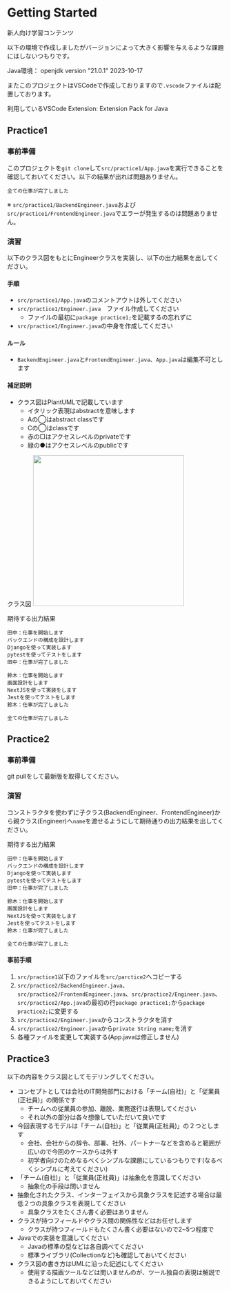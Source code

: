 # Getting Started

新人向け学習コンテンツ

以下の環境で作成しましたがバージョンによって大きく影響を与えるような課題にはしないつもりです。

Java環境： openjdk version "21.0.1" 2023-10-17

またこのプロジェクトはVSCodeで作成しておりますので`.vscode`ファイルは配置しております。

利用しているVSCode Extension: Extension Pack for Java

## Practice1

### 事前準備

このプロジェクトを`git clone`して`src/practice1/App.java`を実行できることを確認しておいてください。以下の結果が出れば問題ありません。


```
全ての仕事が完了しました
```

※ `src/practice1/BackendEngineer.java`および`src/practice1/FrontendEngineer.java`でエラーが発生するのは問題ありません。


### 演習

以下のクラス図をもとにEngineerクラスを実装し、以下の出力結果を出してください。

#### 手順
* `src/practice1/App.java`のコメントアウトは外してください
* `src/practice1/Engineer.java`　ファイル作成してください
  * ファイルの最初に`package practice1;`を記載するの忘れずに
* `src/practice1/Engineer.java`の中身を作成してください

#### ルール
* `BackendEngineer.java`と`FrontendEngineer.java`、`App.java`は編集不可とします

#### 補足説明
* クラス図はPlantUMLで記載しています
  * イタリック表現はabstractを意味します
  * Aの◯はabstract classです
  * Cの◯はclassです
  * 赤の□はアクセスレベルのprivateです
  * 緑の●はアクセスレベルのpublicです

クラス図
<img width="350" src="https://github.com/ryo-ma/newcomer_practice/assets/6661165/fc530808-d25a-4c86-b0a8-f7320b86273f">


期待する出力結果

```
田中：仕事を開始します
バックエンドの構成を設計します
Djangoを使って実装します
pytestを使ってテストをします
田中：仕事が完了しました

鈴木：仕事を開始します
画面設計をします
NextJSを使って実装をします
Jestを使ってテストをします
鈴木：仕事が完了しました

全ての仕事が完了しました
```

## Practice2

### 事前準備

git pullをして最新版を取得してください。

### 演習

コンストラクタを使わずに子クラス(BackendEngineer、FrontendEngineer)から親クラス(Engineer)へ`name`を渡せるようにして期待通りの出力結果を出してください。

期待する出力結果

```
田中：仕事を開始します
バックエンドの構成を設計します
Djangoを使って実装します
pytestを使ってテストをします
田中：仕事が完了しました

鈴木：仕事を開始します
画面設計をします
NextJSを使って実装をします
Jestを使ってテストをします
鈴木：仕事が完了しました

全ての仕事が完了しました
```

#### 事前手順

1. `src/practice1`以下のファイルを`src/parctice2`へコピーする
2. `src/practice2/BackendEngineer.java`、`src/practice2/FrontendEngineer.java`、`src/practice2/Engineer.java`、`src/practice2/App.java`の最初の行`package practice1;`から`package practice2;`に変更する
3. `src/practice2/Engineer.java`からコンストラクタを消す
4. `src/practice2/Engineer.java`から`private String name;`を消す
5. 各種ファイルを変更して実装する(App.javaは修正しません)



## Practice3
以下の内容をクラス図としてモデリングしてください。

* コンセプトとしては会社のIT開発部門における「チーム(自社)」と「従業員(正社員)」の関係です
  * チームへの従業員の参加、離脱、業務遂行は表現してください
  * それ以外の部分は各々想像していただいて良いです
* 今回表現するモデルは「チーム(自社)」と「従業員(正社員)」の２つとします
  * 会社、会社からの辞令、部署、社外、パートナーなどを含めると範囲が広いので今回のケースからは外す
  * 初学者向けのためなるべくシンプルな課題にしているつもりです(なるべくシンプルに考えてください)
* 「チーム(自社)」と「従業員(正社員)」は抽象化を意識してください
  * 抽象化の手段は問いません
* 抽象化されたクラス、インターフェイスから具象クラスを記述する場合は最低２つの具象クラスを表現してください
  * 具象クラスをたくさん書く必要はありません
* クラスが持つフィールドやクラス間の関係性などはお任せします
  * クラスが持つフィールドもたくさん書く必要はないので2~5つ程度で
* Javaでの実装を意識してください
  * Javaの標準の型などは各自調べてください
  * 標準ライブラリ(Collectionなど)も確認しておいてください
* クラス図の書き方はUMLに沿った記述にしてください
  * 使用する描画ツールなどは問いませんのが、ツール独自の表現は解説できるようにしておいてください

